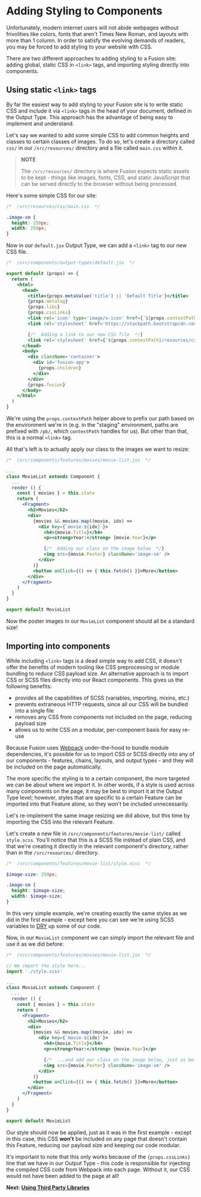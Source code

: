 # Adding Styling to Components

Unfortunately, modern internet users will not abide webpages without frivolities like colors, fonts that aren't Times New Roman, and layouts with more than 1 column. In order to satisfy the evolving demands of readers, you may be forced to add styling to your website with CSS.

There are two different approaches to adding styling to a Fusion site: adding global, static CSS in `<link>` tags, and importing styling directly into components.

## Using static `<link>` tags

By far the easiest way to add styling to your Fusion site is to write static CSS and include it via `<link>` tags in the head of your document, defined in the Output Type. This approach has the advantage of being easy to implement and understand.

Let's say we wanted to add some simple CSS to add common heights and classes to certain classes of images. To do so, let's create a directory called `css/` in our `/src/resources/` directory and a file called `main.css` within it.

> **NOTE**
>
> The `/src/resources/` directory is where Fusion expects static assets to be kept - things like images, fonts, CSS, and static JavaScript that can be served directly to the browser without being processed.

Here's some simple CSS for our site:

```css
/*  /src/resources/css/main.css  */

.image-sm {
  height: 250px;
  width: 250px;
}
```

Now in our `default.jsx` Output Type, we can add a `<link>` tag to our new CSS file.

```jsx
/*  /src/components/output-types/default.jsx  */

export default (props) => {
  return (
    <html>
      <head>
        <title>{props.metaValue('title') || 'Default Title'}</title>
        {props.metaTag}
        {props.libs}
        {props.cssLinks}
        <link rel='icon' type='image/x-icon' href={`${props.contextPath}/resources/img/favicon.ico`} />
        <link rel='stylesheet' href='https://stackpath.bootstrapcdn.com/bootstrap/4.1.3/css/bootstrap.min.css' />

        {/*  Adding a link to our new CSS file  */}
        <link rel='stylesheet' href={`${props.contextPath}/resources/css/main.css`} />
      </head>
      <body>
        <div className='container'>
          <div id='fusion-app'>
            {props.children}
          </div>
        </div>
        {props.fusion}
      </body>
    </html>
  )
}
```

We're using the `props.contextPath` helper above to prefix our path based on the environment we're in (e.g. in the "staging" environment, paths are prefixed with `/pb/`, which `contextPath` handles for us). But other than that, this is a normal `<link>` tag.

All that's left is to actually apply our class to the images we want to resize:

```jsx
/*  /src/components/features/movies/movie-list.jsx  */

...
class MovieList extends Component {
  ...
  render () {
    const { movies } = this.state
    return (
      <Fragment>
        <h2>Movies</h2>
        <div>
          {movies && movies.map((movie, idx) =>
            <div key={`movie-${idx}`}>
              <h4>{movie.Title}</h4>
              <p><strong>Year:</strong> {movie.Year}</p>

              {/*  Adding our class on the image below  */}
              <img src={movie.Poster} className='image-sm' />
            </div>
          )}
          <button onClick={() => { this.fetch() }}>More</button>
        </div>
      </Fragment>
    )
  }
}

export default MovieList
```

Now the poster images in our `MovieList` component should all be a standard size!

## Importing into components

While including `<link>` tags is a dead simple way to add CSS, it doesn't offer the benefits of modern tooling like CSS preprocessing or module bundling to reduce CSS payload size. An alternative approach is to import CSS or SCSS files directly into our React components. This gives us the following benefits:

- provides all the capabilities of SCSS (variables, importing, mixins, etc.)
- prevents extraneous HTTP requests, since all our CSS will be bundled into a single file
- removes any CSS from components not included on the page, reducing payload size
- allows us to write CSS on a modular, per-component basis for easy re-use

Because Fusion uses [Webpack](https://webpack.js.org/) under-the-hood to bundle module dependencies, it's possible for us to import CSS or SCSS directly into any of our components - features, chains, layouts, and output types - and they will be included on the page automatically.

The more specific the styling is to a certain component, the more targeted we can be about where we import it. In other words, if a style is used across many components on the page, it may be best to import it at the Output Type level; however, styles that are specific to a certain Feature can be imported into that Feature alone, so they won't be included unnecessarily.

Let's re-implement the same image resizing we did above, but this time by importing the CSS into the relevant Feature.

Let's create a new file in `/src/components/features/movie-list/` called `style.scss`. You'll notice that this is a SCSS file instead of plain CSS, and that we're creating it directly in the relevant component's directory, rather than in the `/src/resources/` directory.

```scss
/*  /src/components/features/movie-list/style.scss  */

$image-size: 250px;

.image-sm {
  height: $image-size;
  width: $image-size;
}
```

In this very simple example, we're creating exactly the same styles as we did in the first example - except here you can see we're using SCSS variables to [DRY](https://en.wikipedia.org/wiki/Don%27t_repeat_yourself) up some of our code.

Now, in our `MovieList` component we can simply import the relevant file and use it as we did before:

```jsx
/*  /src/components/features/movies/movie-list.jsx  */

// We import the style here...
import './style.scss'

...
class MovieList extends Component {
  ...
  render () {
    const { movies } = this.state
    return (
      <Fragment>
        <h2>Movies</h2>
        <div>
          {movies && movies.map((movie, idx) =>
            <div key={`movie-${idx}`}>
              <h4>{movie.Title}</h4>
              <p><strong>Year:</strong> {movie.Year}</p>

              {/*  ...and add our class on the image below, just as before  */}
              <img src={movie.Poster} className='image-sm' />
            </div>
          )}
          <button onClick={() => { this.fetch() }}>More</button>
        </div>
      </Fragment>
    )
  }
}

export default MovieList
```

Our style should now be applied, just as it was in the first example - except in this case, this CSS **won't** be included on any page that doesn't contain this Feature, reducing our payload size and keeping our code modular.

It's important to note that this only works because of the `{props.cssLinks}` line that we have in our Output Type - this code is responsible for injecting the compiled CSS code from Webpack into each page. Without it, our CSS would not have been added to the page at all!

 **Next: [Using Third Party Libraries](./using-third-party-libraries.md)**
